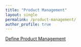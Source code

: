```yaml
---
title: "Product Management"
layout: single
permalink: /product-management/
author_profile: true
---
```

[Define Product Management](/product-management/define-product-management)
